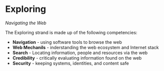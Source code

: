 Exploring
======
*Navigating the Web*

The Exploring strand is made up of the following competencies:

* **Navigation** - using software tools to browse the web
* **Web Mechanils** - inderstanding the web ecosystem and Internet stack
* **Search** - Locating information, people and resources via the web
* **Credibility** - critically evaluating information found on the web
* **Security** - keeping systems, identities, and content safe